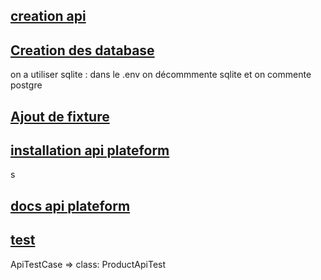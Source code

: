 ## [creation api](https://symfony.com/doc/current/setup.html)

## [Creation des database](https://symfony.com/doc/current/doctrine.html)
on a utiliser sqlite : dans le .env on décommmente sqlite et on commente postgre

## [Ajout de fixture](https://symfony.com/bundles/DoctrineFixturesBundle/current/index.html)

## [installation api plateform](https://api-platform.com/docs/core/getting-started/)
s
## [docs api plateform](https://api-platform.com/docs/distribution/)

## [test](https://aymeric-cucherousset.fr/symfony-6-tester-une-api/)
ApiTestCase => class: ProductApiTest